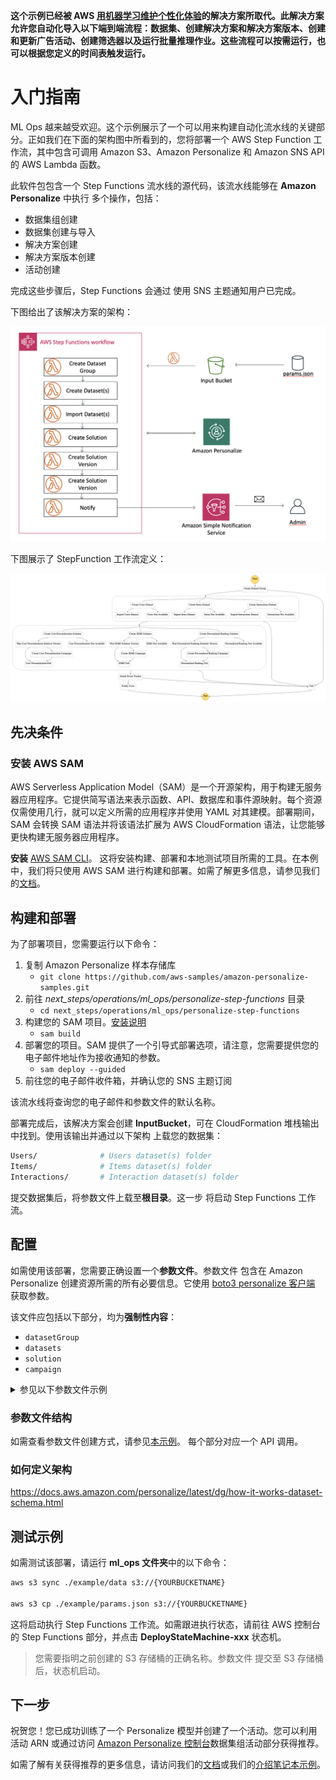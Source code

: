**这个示例已经被 AWS [用机器学习维护个性化体验](https://aws.amazon.com/solutions/implementations/maintaining-personalized-experiences-with-ml/)的解决方案所取代。此解决方案允许您自动化导入以下端到端流程：数据集、创建解决方案和解决方案版本、创建和更新广告活动、创建筛选器以及运行批量推理作业。这些流程可以按需运行，也可以根据您定义的时间表触发运行。**

# 入门指南

ML Ops 越来越受欢迎。这个示例展示了一个可以用来构建自动化流水线的关键部分。正如我们在下面的架构图中所看到的，您将部署一个 AWS Step Function 工作流，其中包含可调用 Amazon S3、Amazon Personalize 和 Amazon SNS API 的 AWS Lambda 函数。

此软件包包含一个 Step Functions 流水线的源代码，该流水线能够在 **Amazon Personalize** 中执行 
 多个操作，包括：

- 数据集组创建
- 数据集创建与导入
- 解决方案创建
- 解决方案版本创建
- 活动创建

完成这些步骤后，Step Functions 会通过
使用 SNS 主题通知用户已完成。

下图给出了该解决方案的架构：

![Architecture Diagram](images/architecture.png)

下图展示了 StepFunction 工作流定义：

![stepfunction definition](images/stepfunctions.png)

## 先决条件

### 安装 AWS SAM

AWS Serverless Application Model（SAM）是一个开源架构，用于构建无服务器应用程序。它提供简写语法来表示函数、API、数据库和事件源映射。每个资源仅需使用几行，就可以定义所需的应用程序并使用 YAML 对其建模。部署期间，SAM 会转换 SAM 语法并将该语法扩展为 AWS CloudFormation 语法，让您能够更快构建无服务器应用程序。

**安装** [AWS SAM CLI](https://docs.aws.amazon.com/serverless-application-model/latest/developerguide/serverless-sam-cli-install.html)。
这将安装构建、部署和本地测试项目所需的工具。在本例中，我们将只使用 AWS SAM 进行构建和部署。如需了解更多信息，请参见我们的[文档](https://docs.aws.amazon.com/serverless-application-model/latest/developerguide/what-is-sam.html)。

## 构建和部署

为了部署项目，您需要运行以下命令：

1. 复制 Amazon Personalize 样本存储库
    - `git clone https://github.com/aws-samples/amazon-personalize-samples.git`
2. 前往 *next_steps/operations/ml_ops/personalize-step-functions* 目录
    - `cd next_steps/operations/ml_ops/personalize-step-functions`
3. 构建您的 SAM 项目。[安装说明](https://docs.aws.amazon.com/serverless-application-model/latest/developerguide/serverless-sam-cli-install.html)
    - `sam build`
4. 部署您的项目。SAM 提供了一个引导式部署选项，请注意，您需要提供您的电子邮件地址作为接收通知的参数。
    - `sam deploy --guided`
5. 前往您的电子邮件收件箱，并确认您的 SNS 主题订阅

该流水线将查询您的电子邮件和参数文件的默认名称。

部署完成后，该解决方案会创建 **InputBucket**，可在 CloudFormation 堆栈输出中找到。使用该输出并通过以下架构
上载您的数据集：

```bash
Users/              # Users dataset(s) folder
Items/              # Items dataset(s) folder
Interactions/       # Interaction dataset(s) folder
```

提交数据集后，将参数文件上载至**根目录**。这一步
 将启动 Step Functions 工作流。

## 配置

如需使用该部署，您需要正确设置一个**参数文件**。参数文件
包含在 Amazon Personalize 创建资源所需的所有必要信息。它使用
[boto3 personalize 客户端](https://boto3.amazonaws.com/v1/documentation/api/latest/reference/services/personalize.html) 获取参数。

该文件应包括以下部分，均为**强制性内容**：
- `datasetGroup`
- `datasets`
- `solution`
- `campaign`

<details><summary>参见以下参数文件示例</summary>
<p>

```json
{
    "datasetGroup": {
        "name":"DatasetGroup"
    },
    "datasets": {
        "Interactions": {
            "name":"InteractionsDataset",
            "schema": {
              "type": "record",
              "name": "Interactions",
              "namespace": "com.amazonaws.personalize.schema",
              "fields": [
                {
                  "name": "USER_ID",
                  "type": "string"
                },
                {
                  "name": "ITEM_ID",
                  "type": "string"
                },
                {
                  "name": "TIMESTAMP",
                  "type": "long"
                }
              ],
              "version": "1.0"
            }
        },
        "Users": {
            "name": "UsersDataset",
                "schema": {
                "type": "record",
                "name": "Users",
                "namespace": "com.amazonaws.personalize.schema",
                "fields": [
                    {
                        "name": "USER_ID",
                        "type": "string"
                    },
                    {
                        "name": "GENDER",
                        "type": "string",
                        "categorical": true
                    },
                    {
                        "name": "AGE",
                        "type": "int"
                    }
                ],
                "version": "1.0"
            }
        }
    },
    "solution": {
        "name": "Solution",
        "performAutoML": true
    },
    "campaign": {
        "name": "Campaign",
        "minProvisionedTPS": 1
    }
}
```
</p>
</details>

### 参数文件结构

如需查看参数文件创建方式，请参见[本示例](./example/params.json)。
每个部分对应一个 API 调用。

### 如何定义架构

https://docs.aws.amazon.com/personalize/latest/dg/how-it-works-dataset-schema.html


## 测试示例

如需测试该部署，请运行 **ml_ops 文件夹**中的以下命令：


```bash
aws s3 sync ./example/data s3://{YOURBUCKETNAME}

aws s3 cp ./example/params.json s3://{YOURBUCKETNAME}
```

这将启动执行 Step Functions 工作流。如需跟进执行状态，请前往
AWS 控制台的 Step Functions 部分，并点击 **DeployStateMachine-xxx**
状态机。

> 您需要指明之前创建的 S3 存储桶的正确名称。参数文件
> 提交至 S3 存储桶后，状态机启动。

## 下一步

祝贺您！您已成功训练了一个 Personalize 模型并创建了一个活动。您可以利用活动 ARN 或通过访问 [Amazon Personalize 控制台](https://console.aws.amazon.com/personalize/home?region=us-east-1#datasetGroups)数据集组活动部分获得推荐。

如需了解有关获得推荐的更多信息，请访问我们的[文档](https://docs.aws.amazon.com/personalize/latest/dg/getting-recommendations.html)或我们的[介绍笔记本示例](https://github.com/aws-samples/amazon-personalize-samples/blob/master/personalize_sample_notebook.ipynb)。
